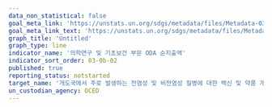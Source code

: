 ```yaml
---
data_non_statistical: false
goal_meta_link: 'https://unstats.un.org/sdgs/metadata/files/Metadata-03-0b-02.pdf'
goal_meta_link_text: 'https://unstats.un.org/sdgs/metadata/files/Metadata-03-0b-02.pdf'
graph_title: 'Untitled'
graph_type: line
indicator_name: '의학연구 및 기초보건 부문 ODA 순지출액'
indicator_sort_order: 03-0b-02
published: true
reporting_status: notstarted
target_name: '개도국에서 주로 발생하는 전염성 및 비전염성 질병에 대한 백신 및 약품 개발과 연구 지원, 저렴한 가격의 필수 의약품 및 백신의 제공, 특히 모두에게 의약품에 대한 접근을 보장'
un_custodian_agency: OCED
---
```

